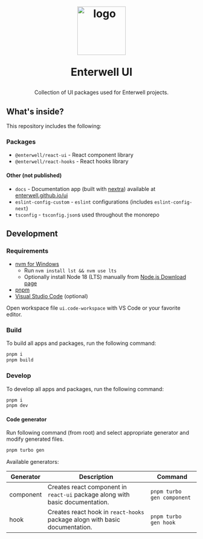 <h1 align="center">
  <a style="display: inline-block;" href="https://enterwell.net" target="_blank">
    <picture>
      <source media="(prefers-color-scheme: dark)" srcset="https://enterwell.net/wp-content/uploads/2023/05/ew-logomark-monochrome-negative-256.x71089.svg">
      <img width="128" height="128" alt="logo" src="https://enterwell.net/wp-content/uploads/2023/05/ew-logomark-monochrome-positive-256.x71089.svg">
    </picture>
  </a>
  <p>Enterwell UI</p>
</h1>

<p align="center">
    Collection of UI packages used for Enterwell projects.
</p>

## What's inside?

This repository includes the following:

### Packages

- `@enterwell/react-ui` - React component library
- `@enterwell/react-hooks` - React hooks library

#### Other (not published)

- `docs` - Documentation app (built with [nextra](https://nextra.site/)) available at [enterwell.github.io/ui](https://enterwell.github.io/ui/)
- `eslint-config-custom` - `eslint` configurations (includes `eslint-config-next`)
- `tsconfig` - `tsconfig.json`s used throughout the monorepo

## Development

### Requirements

- [nvm for Windows](https://github.com/coreybutler/nvm-windows)
  - Run `nvm install lst && nvm use lts`
  - Optionally install Node 18 (LTS) manually from [Node.js Download page](https://nodejs.org/en/download)
- [pnpm](https://pnpm.io/installation)
- [Visual Studio Code](https://code.visualstudio.com/) (optional)

Open workspace file `ui.code-workspace` with VS Code or your favorite editor.

### Build

To build all apps and packages, run the following command:

```bash
pnpm i
pnpm build
```

### Develop

To develop all apps and packages, run the following command:

```bash
pnpm i
pnpm dev
```

#### Code generator

Run following command (from root) and select appropriate generator and modify generated files.

```bash
pnpm turbo gen
```

Available generators:

| Generator | Description | Command |
|-----------|-------------|---------|
| component | Creates react component in `react-ui` package along with basic documentation. | `pnpm turbo gen component` |
| hook | Creates react hook in `react-hooks` package alogn with basic documentation. | `pnpm turbo gen hook` |
